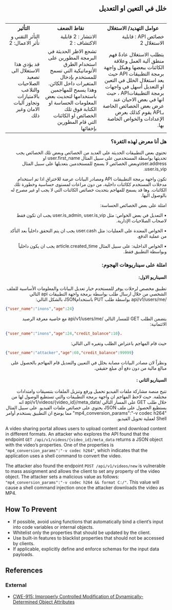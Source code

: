 <h2 dir='rtl' align='right'>خلل في التعين او التعديل  </h2>

<table dir='rtl' align="right">
  <tr>
    <th>عوامل التهديد/ الاستغلال  </th>
    <th> نقاط الضعف </th>
    <th> التأثير </th>
    <tr>
    <td> خصائص API : قابلية الاستغلال 2 </td>
    <td> الانتشار : 2 قابلية الاكتشاف : 2  </td>
    <td> التأثر التقني و تأثر الاعمال: 2 </td>
  </tr> 
     <td> يتطلب الاستغلال عادةً فهم منطق آلية العمل وعلاقة الكائنات ببعضها وهيكل واجهة برمجة التطبيقات API حيث يعد استغلال الخلل في التعين او التعديل  أسهل في واجهات برمجة التطبيقاتAPI  ، حيث انها في بعض الاحيان عند عرض بعض الخصائص الخاصة بـAPI يقوم كذلك بعرض الإعدادات والخواص الخاصة بها. </td>
    <td> تشجع الاطر الحديثة في البرمجة المطورين على استخدام الطرق الأتوماتيكية التي تسمح للمستخدم بإدخال المتغيرات داخل الكائن. وهذا يسمح للمهاجمين باستخدامها لتحديث بعض المعلومات الحساسة او الكتابة فوق تلك الخصائص او الكائنات التي قام المطورين بإخفائها  </td>
    <td> قد يؤدي هذا الاستغلال الى تصعيد الصلاحيات والتلاعب بالامتيازات وتجاوز آليات الامان وغير ذلك   </td>    
  </tr>
  </table>


<h3 dir='rtl' align='right'>هل أنا معرض لهذه الثغرة؟</h3>

<p dir='rtl' align='right'> تحتوي بعض التطبيقات الحديثة على العديد من الخصائص وبعض تلك الخصائص يجب تحديثها بواسطة المستخدمين على سبيل المثال user.first_name  او  user.addressوبعض الخصائص لا يسمح للمستخدمين بتعديلها على سبيل المثال user.is_vip.

<p dir='rtl' align='right'> تكون واجهة برمجة التطبيقات API ومصادر البيانات عرضة للاختراق اذا تم استخدام مدخلات المستخدم ككائنات داخلية، من دون مراعات لمستوى حساسية وخطورة تلك الكائنات. وها قد يسمح للمهاجم بتحديث خصائص الكائنات التي لا يجب او غير مصرح له بالوصول اليها.

<p dir='rtl' align='right'> امثلة على بعض الخصائص الحساسة: 

<p dir='rtl' align='right'>▪️  التعديل في بعض الخواص: مثل user.is_admin, user.is_vip يجب ان تكون فقط لاصحاب الصلاحيات الإدارية.
<p dir='rtl' align='right'>▪️ الخواص المعتدة على العمليات: مثل user.cash يجب ان يتم التحقق داخلياً بعد التأكد من عملية الدفع.
<p dir='rtl' align='right'>▪️ الخواص الداخلية: على سبيل المثال article.created_time يجب ان يكون داخلياً وبواسطة التطبيق فقط.


<h3 dir='rtl' align='right'> امثلة على سيناريوهات الهجوم: </h3>

<h4 dir='rtl' align='right'>السيناريو الاول: </h4>

<p dir='rtl' align='right'> تطبيق مخصص لرحلات يوفر للمستخدم خيار تعديل البيانات والمعلومات الأساسية للملف الشخصي من خلال ارسال طلب بواسطة برمجة واجهة التطبيقات api التالي /api/v1/users/me بواسطة طلب PUT باستخدامJSON بالشكل التالي: 

```json
{"user_name":"inons","age":24}
```
<p dir='rtl' align='right'> يتضمن الطلب GET للمسار التالي /api/v1/users/me مع خاصية معرفة الرصيد الائتمانية: 

```json
{"user_name":"inons","age":24,"credit_balance":10}.
```

<p dir='rtl' align='right'> حيث قام المهاجم باعتراض الطلب وتغيره الى التالي:   
    
```json
{"user_name":"attacker","age":60,"credit_balance":99999}
```

<p dir='rtl' align='right'> ونظراً لان مصادر البيانات مصابة بخلل في التعيين والتعديل قام المهاجم بالحصول على مبالغ مالية من دون دفع أي مبلغ حقيقي.

<h4 dir='rtl' align='right'>السيناريو الثاني : </h4>

<p dir='rtl' align='right'> تتيح منصة مشاركة ملفات الفيديو تحميل ورفع وتنزيل الملفات بتنسيقات وامتدادات مختلفة. حيث لاحظ المهاجم ان واجهة برمجة التطبيقات والتي تستطيع الوصول لها من خلال طلب GET على المسار التالي /api/v1/videos/{video_id}/meta_data انه يستطيع الحصول على ملف JSON يحتوي على خصائص ملفات الفيديو. على سبيل المثال "mp4_conversion_params":"-v codec h264" مما يوضح ان التطبيق يستخدم أوامر Shell لعملية تحويل الفيديو.
<p dir='rtl' align='right'>    

A video sharing portal allows users to upload content and download content in
different formats. An attacker who explores the API found that the endpoint
`GET /api/v1/videos/{video_id}/meta_data` returns a JSON object with the video’s
properties. One of the properties is `"mp4_conversion_params":"-v codec h264"`,
which indicates that the application uses a shell command to convert the video.

The attacker also found the endpoint `POST /api/v1/videos/new` is vulnerable to
mass assignment and allows the client to set any property of the video object.
The attacker sets a malicious value as follows:
`"mp4_conversion_params":"-v codec h264 && format C:/"`. This value will cause a
shell command injection once the attacker downloads the video as MP4.

## How To Prevent

* If possible, avoid using functions that automatically bind a client’s input
  into code variables or internal objects.
* Whitelist only the properties that should be updated by the client.
* Use built-in features to blacklist properties that should not be accessed by
  clients.
* If applicable, explicitly define and enforce schemas for the input data
  payloads.

## References

### External

* [CWE-915: Improperly Controlled Modification of Dynamically-Determined Object Attributes][1]

[1]: https://cwe.mitre.org/data/definitions/915.html
